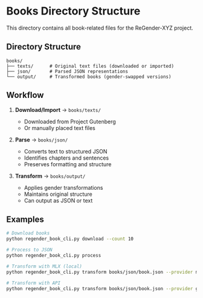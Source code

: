 # Books Directory Structure

This directory contains all book-related files for the ReGender-XYZ project.

## Directory Structure

```
books/
├── texts/      # Original text files (downloaded or imported)
├── json/       # Parsed JSON representations
└── output/     # Transformed books (gender-swapped versions)
```

## Workflow

1. **Download/Import** → `books/texts/`
   - Downloaded from Project Gutenberg
   - Or manually placed text files

2. **Parse** → `books/json/`
   - Converts text to structured JSON
   - Identifies chapters and sentences
   - Preserves formatting and structure

3. **Transform** → `books/output/`
   - Applies gender transformations
   - Maintains original structure
   - Can output as JSON or text

## Examples

```bash
# Download books
python regender_book_cli.py download --count 10

# Process to JSON
python regender_book_cli.py process

# Transform with MLX (local)
python regender_book_cli.py transform books/json/book.json --provider mlx

# Transform with API
python regender_book_cli.py transform books/json/book.json --provider grok
```